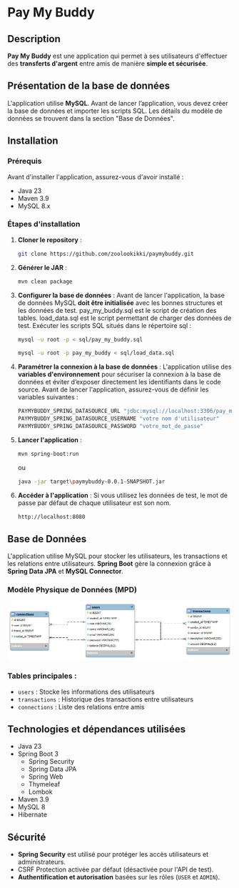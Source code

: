 # Pay My Buddy

## Description
**Pay My Buddy** est une application qui permet à ses utilisateurs d'effectuer des **transferts d'argent** entre amis de manière **simple et sécurisée**.

## Présentation de la base de données
L'application utilise **MySQL**.
Avant de lancer l’application, vous devez créer la base de données et importer les scripts SQL.
Les détails du modèle de données se trouvent dans la section "Base de Données".

## Installation

### Prérequis
Avant d'installer l'application, assurez-vous d'avoir installé :
- Java 23
- Maven 3.9
- MySQL 8.x

### Étapes d'installation
1. **Cloner le repository** :
   ```sh
   git clone https://github.com/zoolookikki/paymybuddy.git
   ```
2. **Générer le JAR** :
   ```sh
   mvn clean package
   ```
3. **Configurer la base de données** :
   Avant de lancer l'application, la base de données MySQL **doit être initialisée** avec les bonnes structures et les données de test.
   pay_my_buddy.sql est le script de création des tables.
   load_data.sql est le script permettant de charger des données de test.
   Exécuter les scripts SQL situés dans le répertoire sql :
   ```sh
   mysql -u root -p < sql/pay_my_buddy.sql
   ```
   ```sh
   mysql -u root -p pay_my_buddy < sql/load_data.sql
   ```
4. **Paramétrer la connexion à la base de données** :
   L'application utilise des **variables d'environnement** pour sécuriser la connexion à la base de données et éviter d’exposer directement les identifiants dans le code source. 
   Avant de lancer l'application, assurez-vous de définir les variables suivantes :
   ```sh
   PAYMYBUDDY_SPRING_DATASOURCE_URL "jdbc:mysql://localhost:3306/pay_my_buddy?serverTimezone=UTC"
   PAYMYBUDDY_SPRING_DATASOURCE_USERNAME "votre nom d'utilisateur"
   PAYMYBUDDY_SPRING_DATASOURCE_PASSWORD "votre_mot_de_passe"
   ```
5. **Lancer l'application** :
   ```sh
   mvn spring-boot:run 
   ```
   ou 
   ```sh
   java -jar target\paymybuddy-0.0.1-SNAPSHOT.jar
   ```
6. **Accéder à l'application** :
   Si vous utilisez les données de test, le mot de passe par défaut de chaque utilisateur est son nom.
   ```sh
   http://localhost:8080
   ```

## Base de Données

L'application utilise MySQL pour stocker les utilisateurs, les transactions et les relations entre utilisateurs.
**Spring Boot** gère la connexion grâce à **Spring Data JPA** et **MySQL Connector**.

### Modèle Physique de Données (MPD)

![Modèle Physique de Données](docs/mpd.png)

### Tables principales :
- `users` : Stocke les informations des utilisateurs
- `transactions` : Historique des transactions entre utilisateurs
- `connections` : Liste des relations entre amis

## Technologies et dépendances utilisées
- Java 23
- Spring Boot 3
  - Spring Security
  - Spring Data JPA
  - Spring Web
  - Thymeleaf
  - Lombok
- Maven 3.9
- MySQL 8
- Hibernate

## Sécurité
- **Spring Security** est utilisé pour protéger les accès utilisateurs et administrateurs.
- CSRF Protection activée par défaut (désactivée pour l'API de test).
- **Authentification et autorisation** basées sur les rôles (`USER` et `ADMIN`).

<!-- 
## Licence
Ce projet est sous licence ...
-->

<!--
## Auteur
- **Votre Nom** - [GitHub](https://github.com/votre-utilisateur)
-->
